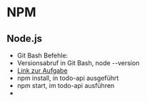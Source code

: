 # NPM

## Node.js

- Git Bash Befehle:
- Versionsabruf in Git Bash, node --version
- [Link zur Aufgabe](https://github.com/coding-bootcamps-eu/todo-api)
- npm install, in todo-api ausgeführt
- npm start, im todo-api ausführen
- 
